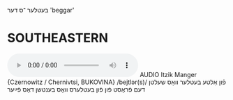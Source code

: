 בעטלער
־ס
דער
'beggar'

SOUTHEASTERN
==============

<audio controls src="https://ia902905.us.archive.org/25/items/MangerLexicon/Manger%20-%20Lomir%20Zhe%20Zingen%20-%20fun%20alte%20betler%20vos%20sheltn%20dem%20frost%20-%20un%20fun%20betlers%20vos%20bentshn%20dos%20fayer.mp3"></audio>
AUDIO Itzik Manger {Czernowitz / Chernivtsi, BUKOVINA}
/bejtlər(s)/
פֿון אַלטע בעטלער וואָס שעלטן דעם פֿראָסט פֿון פֿון בעטלערס וואָס בענטשן דאָס פֿײַער